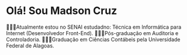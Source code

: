 # Olá! Sou Madson Cruz
👨🏽‍🎓Atualmente estou no SENAI estudadno: Técnica em Informática para Internet (Desenvolvedor Front-End).
👨🏽‍🎓Pós-graduação em Auditoria e Controladoria.
👨🏽‍🎓Graduação em Ciências Contábeis pela Universidade Federal de Alagoas.
